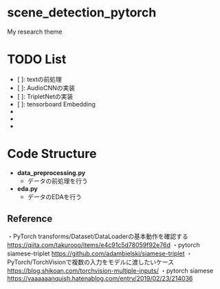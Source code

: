 # scene_detection_pytorch
My research theme  

# TODO List
+ [ ]: textの前処理
+ [ ]: AudioCNNの実装
+ [ ]: TripletNetの実装
+ [ ]: tensorboard Embedding
+ [x]: DataLoaderの実装
+ [x]: SiameseNetの実装
+ [x]: 学習フェーズの実装

# Code Structure
- **data_preprocessing.py**
  - データの前処理を行う
- **eda.py**
  - データのEDAを行う

## Reference 
・PyTorch transforms/Dataset/DataLoaderの基本動作を確認する 
https://qiita.com/takurooo/items/e4c91c5d78059f92e76d
・pytorch siamese-triplet
https://github.com/adambielski/siamese-triplet
・PyTorch/TorchVisionで複数の入力をモデルに渡したいケース
https://blog.shikoan.com/torchvision-multiple-inputs/
・pytorch siamese
https://vaaaaaanquish.hatenablog.com/entry/2019/02/23/214036
